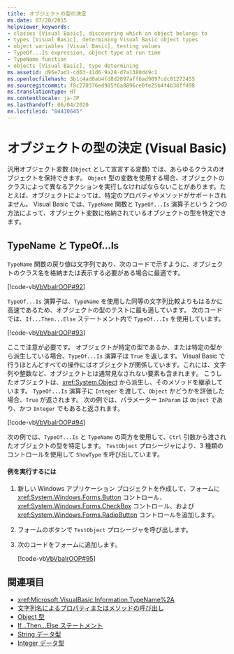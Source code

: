 ```yaml
---
title: オブジェクトの型の決定
ms.date: 07/20/2015
helpviewer_keywords:
- classes [Visual Basic], discovering which an object belongs to
- types [Visual Basic], determining Visual Basic object types
- object variables [Visual Basic], testing values
- TypeOf...Is expression, object type at run time
- TypeName function
- objects [Visual Basic], type determining
ms.assetid: d95e7ad1-cd63-41d6-9a28-d7a1380d49c1
ms.openlocfilehash: 3b1c4ad0ab4fd8d2897aff6ad9097cdc81272455
ms.sourcegitcommit: f8c270376ed905f6a8896ce0fe25b4f4b38ff498
ms.translationtype: HT
ms.contentlocale: ja-JP
ms.lasthandoff: 06/04/2020
ms.locfileid: "84410645"
---
```

# <a name="determining-object-type-visual-basic"></a>オブジェクトの型の決定 (Visual Basic)
汎用オブジェクト変数 (`Object` として宣言する変数) では、あらゆるクラスのオブジェクトを保持できます。 `Object` 型の変数を使用する場合、オブジェクトのクラスによって異なるアクションを実行しなければならないことがあります。たとえば、オブジェクトによっては、特定のプロパティやメソッドがサポートされません。 Visual Basic では、`TypeName` 関数と `TypeOf...Is` 演算子という 2 つの方法によって、オブジェクト変数に格納されているオブジェクトの型を特定できます。  
  
## <a name="typename-and-typeofis"></a>TypeName と TypeOf…Is  
 `TypeName` 関数の戻り値は文字列であり、次のコードで示すように、オブジェクトのクラス名を格納または表示する必要がある場合に最適です。  
  
 [!code-vb[VbVbalrOOP#92](~/samples/snippets/visualbasic/VS_Snippets_VBCSharp/VbVbalrOOP/VB/OOP.vb#92)]  
  
 `TypeOf...Is` 演算子は、`TypeName` を使用した同等の文字列比較よりもはるかに高速であるため、オブジェクトの型のテストに最も適しています。 次のコードでは、`If...Then...Else` ステートメント内で `TypeOf...Is` を使用しています。  
  
 [!code-vb[VbVbalrOOP#93](~/samples/snippets/visualbasic/VS_Snippets_VBCSharp/VbVbalrOOP/VB/OOP.vb#93)]  
  
 ここで注意が必要です。 オブジェクトが特定の型であるか、または特定の型から派生している場合、`TypeOf...Is` 演算子は `True` を返します。 Visual Basic で行うほとんどすべての操作にはオブジェクトが関係しています。これには、文字列や整数など、オブジェクトとは通常見なされない要素も含まれます。 こうしたオブジェクトは、<xref:System.Object> から派生し、そのメソッドを継承しています。 `TypeOf...Is` 演算子に `Integer` を渡して、`Object` かどうかを評価した場合、`True` が返されます。 次の例では、パラメーター `InParam` は `Object` であり、かつ `Integer` でもあると返されます。  
  
 [!code-vb[VbVbalrOOP#94](~/samples/snippets/visualbasic/VS_Snippets_VBCSharp/VbVbalrOOP/VB/OOP.vb#94)]  
  
 次の例では、`TypeOf...Is` と `TypeName` の両方を使用して、`Ctrl` 引数から渡されたオブジェクトの型を特定します。 `TestObject` プロシージャにより、3 種類のコントロールを使用して `ShowType` を呼び出しています。  
  
#### <a name="to-run-the-example"></a>例を実行するには  
  
1. 新しい Windows アプリケーション プロジェクトを作成して、フォームに <xref:System.Windows.Forms.Button> コントロール、<xref:System.Windows.Forms.CheckBox> コントロール、および <xref:System.Windows.Forms.RadioButton> コントロールを追加します。  
  
2. フォームのボタンで `TestObject` プロシージャを呼び出します。  
  
3. 次のコードをフォームに追加します。  
  
     [!code-vb[VbVbalrOOP#95](~/samples/snippets/visualbasic/VS_Snippets_VBCSharp/VbVbalrOOP/VB/OOP.vb#95)]  
  
## <a name="see-also"></a>関連項目

- <xref:Microsoft.VisualBasic.Information.TypeName%2A>
- [文字列名によるプロパティまたはメソッドの呼び出し](calling-a-property-or-method-using-a-string-name.md)
- [Object 型](../../../language-reference/data-types/object-data-type.md)
- [If...Then...Else ステートメント](../../../language-reference/statements/if-then-else-statement.md)
- [String データ型](../../../language-reference/data-types/string-data-type.md)
- [Integer データ型](../../../language-reference/data-types/integer-data-type.md)
